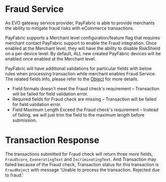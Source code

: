 # Fraud Service
As EVO gateway service provider, PayFabric is able to provide merchants the ability to mitigate fraud risks with eCommerce transactions.

PayFabric supports a Merchant level configuration/feature flag that requires merchant contact PayFabric support to enable the Fraud integration. Once enabled at the Merchant level, they will have the ability to disable RiskShield on a per-device level. By default, ALL new created PayFabric devices will be enabled once enabled at the Merchant level.

PayFabric will have additional validations for particular fields with below rules when processing transaction while merchant enables Fraud Service. The related fields info, please refer to the [Object](https://github.com/PayFabric/APIs/blob/R20/PayFabric/Sections/Objects.md) for more details.
* Field formats doesn't meet the Fraud check's requirement – Transaction will be failed for field validation error.
* Required fields for Fraud check are missing – Transaction will be failed for field validation error.
* Field Maximum Length Exceed the Fraud check's requirement – Instead of failing, we will just trim the field to the maximum length before submission.  

# Transaction Response
The transactions submitted for Fraud check will return three more fields, `FraudScore`, `ExoneratingText` and `IncriminatingText`.
And Transaction may failed because of the Fraud check, Transaction status for this transaction is `FraudReject` with message 'Unable to process the transaction. Rejected due to fraud.'
